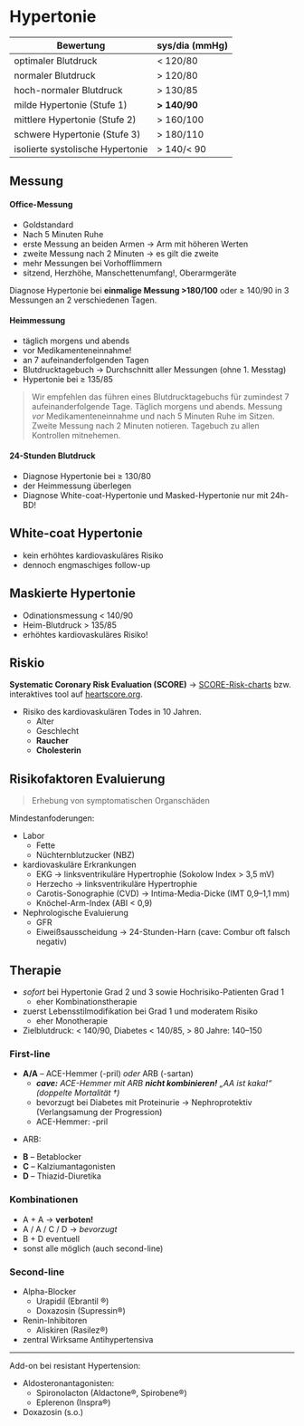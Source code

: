 # Hypertonie

| Bewertung                        | sys/dia (mmHg) |
|----------------------------------|----------------|
| optimaler Blutdruck              | < 120/80       |
| normaler Blutdruck               | > 120/80       |
| hoch-normaler Blutdruck          | > 130/85       |
| milde Hypertonie (Stufe 1)       | **> 140/90**   |
| mittlere Hypertonie (Stufe 2)    | > 160/100      |
| schwere Hypertonie (Stufe 3)     | > 180/110      |
| isolierte systolische Hypertonie | > 140/< 90     |

## Messung

#### Office-Messung
* Goldstandard
* Nach 5 Minuten Ruhe
* erste Messung an beiden Armen → Arm mit höheren Werten
* zweite Messung nach 2 Minuten → es gilt die zweite
* mehr Messungen bei Vorhofflimmern
* sitzend, Herzhöhe, Manschettenumfang!, Oberarmgeräte

Diagnose Hypertonie bei **einmalige Messung >180/100** <!-- fix -->
oder ≥ 140/90 in 3 Messungen an 2 verschiedenen Tagen<!-- sicher? -->.

#### Heimmessung
* täglich morgens und abends
* vor Medikamenteneinnahme!
* an 7 aufeinanderfolgenden Tagen
* Blutdrucktagebuch → Durchschnitt aller Messungen (ohne 1. Messtag)
* Hypertonie bei ≥ 135/85

> Wir empfehlen das führen eines Blutdrucktagebuchs für zumindest 7 aufeinanderfolgende Tage. Täglich morgens und abends. Messung *vor* Medikamenteneinnahme und nach 5 Minuten Ruhe im Sitzen. Zweite Messung nach 2 Minuten notieren. Tagebuch zu allen Kontrollen mitnehemen.

#### 24-Stunden Blutdruck

* Diagnose Hypertonie bei ≥ 130/80
* der Heimmessung überlegen
* Diagnose White-coat-Hypertonie und Masked-Hypertonie nur mit 24h-BD!

## White-coat Hypertonie

* kein erhöhtes kardiovaskuläres Risiko
* dennoch engmaschiges follow-up

## Maskierte Hypertonie

* Odinationsmessung < 140/90
* Heim-Blutdruck > 135/85
* erhöhtes kardiovaskuläres Risiko! 

## Riskio

**Systematic Coronary Risk Evaluation (SCORE)** → [SCORE-Risk-charts](http://www.escardio.org/Education/Practice-Tools/CVD-prevention-toolbox/SCORE-Risk-Charts) bzw. interaktives tool auf [heartscore.org](http://heartscore.org/).

- Risiko des kardiovaskulären Todes in 10 Jahren.
	- Alter
	- Geschlecht
	- **Raucher**
	- **Cholesterin**
	
## Risikofaktoren Evaluierung

> Erhebung von symptomatischen Organschäden

Mindestanfoderungen:

- Labor
  - Fette
  - Nüchternblutzucker (NBZ)
- kardiovaskuläre Erkrankungen
  - EKG → linksventrikuläre Hypertrophie (Sokolow Index > 3,5 mV)
  - Herzecho → linksventrikuläre Hypertrophie
  - Carotis-Sonographie (CVD) → Intima-Media-Dicke (IMT 0,9–1,1 mm)
  - Knöchel-Arm-Index (ABI < 0,9)
- Nephrologische Evaluierung
  - GFR
  - Eiweißsausscheidung → 24-Stunden-Harn (cave: Combur oft falsch negativ)
  
## Therapie

* *sofort* bei Hypertonie Grad 2 und 3 sowie Hochrisiko-Patienten Grad 1
	* eher Kombinationstherapie
* zuerst Lebensstilmodifikation bei Grad 1 und moderatem Risiko
	* eher Monotherapie
* Zielblutdruck: < 140/90, Diabetes < 140/85, > 80 Jahre: 140–150

### First-line

* **A/A** – ACE-Hemmer (-pril) *oder* ARB (-sartan)
	* ***cave:** ACE-Hemmer mit ARB **nicht kombinieren!** „AA ist kaka!“ (doppelte Mortalität †)* 
	* bevorzugt bei Diabetes mit Proteinurie → Nephroprotektiv (Verlangsamung der Progression)
	* ACE-Hemmer: -pril
<!-- dockcheck
Enalapril (Renitec®)	5-10
Fosinopril
Imidapril
Lisinopril
Moexipril
Perindopril
Quinapril
Ramipril
Spirapril
Trandolapril
 -->
* ARB:
<!-- dockcheck		
>    Losartan
    Valsartan
    Candesartan (Prodrug: Candesartancilexetil)
    Irbesartan
    Eprosartan
    Telmisartan
    Olmesartan
    Azilsartan (Prodrug: Azilsartanmedoxomil)
-->
* **B** – Betablocker 
* **C** – Kalziumantagonisten
* **D** – Thiazid-Diuretika

### Kombinationen

* A + A → **verboten!**
* A / A / C / D → *bevorzugt*
* B + D eventuell
* sonst alle möglich (auch second-line)

### Second-line

* Alpha-Blocker
	* Urapidil (Ebrantil ®)
	* Doxazosin (Supressin®)
* Renin-Inhibitoren
	* Aliskiren (Rasilez®)
* zentral Wirksame Antihypertensiva

---

Add-on bei resistant Hypertension:

* Aldosteronantagonisten:
	* Spironolacton (Aldactone®, Spirobene®)
	* Eplerenon (Inspra®)
* Doxazosin (s.o.)
